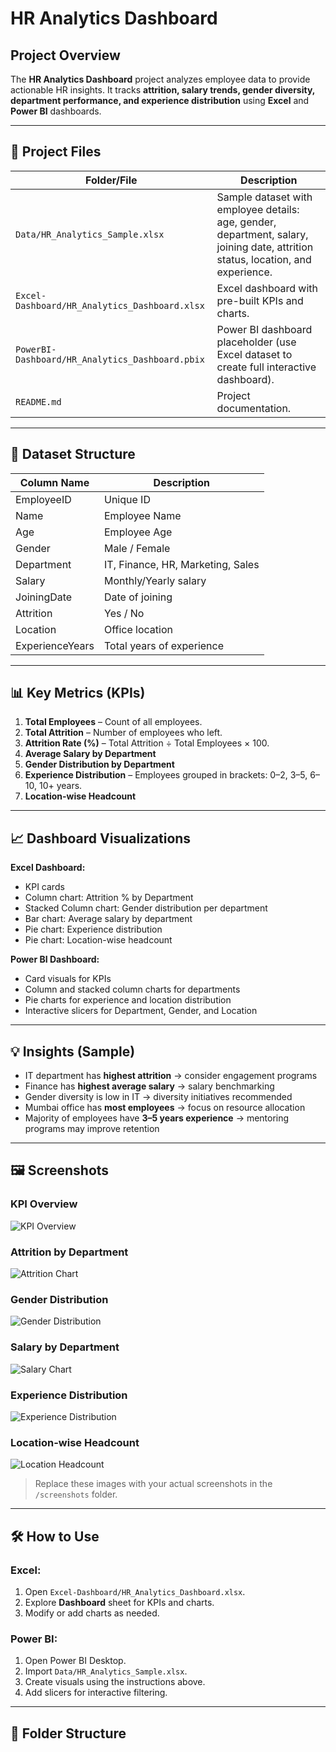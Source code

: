 # HR Analytics Dashboard

## Project Overview
The **HR Analytics Dashboard** project analyzes employee data to provide actionable HR insights. It tracks **attrition, salary trends, gender diversity, department performance, and experience distribution** using **Excel** and **Power BI** dashboards.

---

## 📁 Project Files

| Folder/File | Description |
|-------------|-------------|
| `Data/HR_Analytics_Sample.xlsx` | Sample dataset with employee details: age, gender, department, salary, joining date, attrition status, location, and experience. |
| `Excel-Dashboard/HR_Analytics_Dashboard.xlsx` | Excel dashboard with pre-built KPIs and charts. |
| `PowerBI-Dashboard/HR_Analytics_Dashboard.pbix` | Power BI dashboard placeholder (use Excel dataset to create full interactive dashboard). |
| `README.md` | Project documentation. |

---

## 🧮 Dataset Structure

| Column Name       | Description |
|------------------|-------------|
| EmployeeID        | Unique ID |
| Name              | Employee Name |
| Age               | Employee Age |
| Gender            | Male / Female |
| Department        | IT, Finance, HR, Marketing, Sales |
| Salary            | Monthly/Yearly salary |
| JoiningDate       | Date of joining |
| Attrition         | Yes / No |
| Location          | Office location |
| ExperienceYears   | Total years of experience |

---

## 📊 Key Metrics (KPIs)

1. **Total Employees** – Count of all employees.  
2. **Total Attrition** – Number of employees who left.  
3. **Attrition Rate (%)** – Total Attrition ÷ Total Employees × 100.  
4. **Average Salary by Department**  
5. **Gender Distribution by Department**  
6. **Experience Distribution** – Employees grouped in brackets: 0–2, 3–5, 6–10, 10+ years.  
7. **Location-wise Headcount**

---

## 📈 Dashboard Visualizations

**Excel Dashboard:**
- KPI cards  
- Column chart: Attrition % by Department  
- Stacked Column chart: Gender distribution per department  
- Bar chart: Average salary by department  
- Pie chart: Experience distribution  
- Pie chart: Location-wise headcount  

**Power BI Dashboard:**
- Card visuals for KPIs  
- Column and stacked column charts for departments  
- Pie charts for experience and location distribution  
- Interactive slicers for Department, Gender, and Location  

---

## 💡 Insights (Sample)
- IT department has **highest attrition** → consider engagement programs  
- Finance has **highest average salary** → salary benchmarking  
- Gender diversity is low in IT → diversity initiatives recommended  
- Mumbai office has **most employees** → focus on resource allocation  
- Majority of employees have **3–5 years experience** → mentoring programs may improve retention  

---

## 🖼 Screenshots

### KPI Overview
![KPI Overview](screenshots/kpi_overview.png)

### Attrition by Department
![Attrition Chart](screenshots/attrition_department.png)

### Gender Distribution
![Gender Distribution](screenshots/gender_distribution.png)

### Salary by Department
![Salary Chart](screenshots/salary_department.png)

### Experience Distribution
![Experience Distribution](screenshots/experience_distribution.png)

### Location-wise Headcount
![Location Headcount](screenshots/location_headcount.png)

> Replace these images with your actual screenshots in the `/screenshots` folder.

---

## 🛠 How to Use

### Excel:
1. Open `Excel-Dashboard/HR_Analytics_Dashboard.xlsx`.  
2. Explore **Dashboard** sheet for KPIs and charts.  
3. Modify or add charts as needed.

### Power BI:
1. Open Power BI Desktop.  
2. Import `Data/HR_Analytics_Sample.xlsx`.  
3. Create visuals using the instructions above.  
4. Add slicers for interactive filtering.  

---

## 📌 Folder Structure

